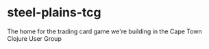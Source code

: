 steel-plains-tcg
================

The home for the trading card game we're building in the Cape Town Clojure User Group
